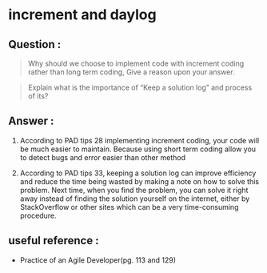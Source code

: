 # increment and daylog

## Question :

> Why should we choose to implement code with increment coding rather than long term coding, Give a reason upon your answer.

> Explain what is the importance of “Keep a solution log” and process of its?

## Answer :

1) According to PAD tips 28 implementing increment coding, your code will be much easier to maintain. Because using short term coding allow you to detect bugs and error easier than other method

2) According to PAD tips 33, keeping a solution log can improve efficiency and reduce the time being wasted by making a note on how to solve this problem. Next time, when you find the problem, you can solve it right away instead of finding the solution yourself on the internet, either by StackOverflow or other sites which can be a very time-consuming procedure.


## useful reference :

- Practice of an Agile Developer(pg. 113 and 129)
